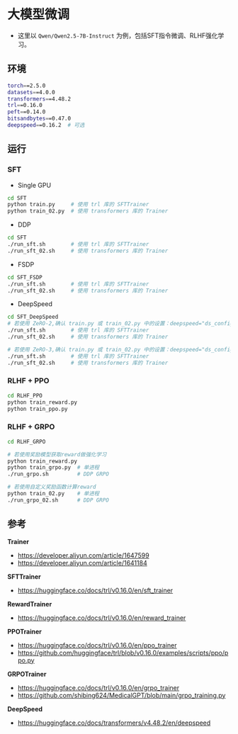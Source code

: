 # 大模型微调

- 这里以 `Qwen/Qwen2.5-7B-Instruct` 为例，包括SFT指令微调、RLHF强化学习。

## 环境

```bash
torch==2.5.0
datasets==4.0.0
transformers==4.48.2
trl==0.16.0
peft==0.14.0
bitsandbytes==0.47.0
deepspeed==0.16.2  # 可选
```

## 运行

### SFT

- Single GPU

```bash
cd SFT
python train.py     # 使用 trl 库的 SFTTrainer
python train_02.py  # 使用 transformers 库的 Trainer
```

- DDP

```bash
cd SFT
./run_sft.sh        # 使用 trl 库的 SFTTrainer
./run_sft_02.sh     # 使用 transformers 库的 Trainer
```

- FSDP

```bash
cd SFT_FSDP
./run_sft.sh        # 使用 trl 库的 SFTTrainer
./run_sft_02.sh     # 使用 transformers 库的 Trainer
```

- DeepSpeed

```bash
cd SFT_DeepSpeed
# 若使用 ZeRO-2,确认 train.py 或 train_02.py 中的设置：deepspeed="ds_config_zero2.json"
./run_sft.sh        # 使用 trl 库的 SFTTrainer
./run_sft_02.sh     # 使用 transformers 库的 Trainer

# 若使用 ZeRO-3,确认 train.py 或 train_02.py 中的设置：deepspeed="ds_config_zero3.json"
./run_sft.sh        # 使用 trl 库的 SFTTrainer
./run_sft_02.sh     # 使用 transformers 库的 Trainer
```

### RLHF + PPO

```bash
cd RLHF_PPO
python train_reward.py
python train_ppo.py
```

### RLHF + GRPO

```bash
cd RLHF_GRPO

# 若使用奖励模型获取reward做强化学习
python train_reward.py
python train_grpo.py  # 单进程
./run_grpo.sh         # DDP GRPO

# 若使用自定义奖励函数计算reward
python train_02.py    # 单进程
./run_grpo_02.sh      # DDP GRPO
```

## 参考

**Trainer**

- https://developer.aliyun.com/article/1647599
- https://developer.aliyun.com/article/1641184

**SFTTrainer**

- https://huggingface.co/docs/trl/v0.16.0/en/sft_trainer

**RewardTrainer**

- https://huggingface.co/docs/trl/v0.16.0/en/reward_trainer

**PPOTrainer**

- https://huggingface.co/docs/trl/v0.16.0/en/ppo_trainer
- https://github.com/huggingface/trl/blob/v0.16.0/examples/scripts/ppo/ppo.py

**GRPOTrainer**

- https://huggingface.co/docs/trl/v0.16.0/en/grpo_trainer
- https://github.com/shibing624/MedicalGPT/blob/main/grpo_training.py

**DeepSpeed**


- https://huggingface.co/docs/transformers/v4.48.2/en/deepspeed


















